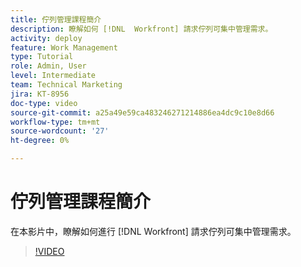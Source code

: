```yaml
---
title: 佇列管理課程簡介
description: 瞭解如何 [!DNL  Workfront] 請求佇列可集中管理需求。
activity: deploy
feature: Work Management
type: Tutorial
role: Admin, User
level: Intermediate
team: Technical Marketing
jira: KT-8956
doc-type: video
source-git-commit: a25a49e59ca483246271214886ea4dc9c10e8d66
workflow-type: tm+mt
source-wordcount: '27'
ht-degree: 0%

---
```


# 佇列管理課程簡介

在本影片中，瞭解如何進行 [!DNL  Workfront] 請求佇列可集中管理需求。

>[!VIDEO](https://video.tv.adobe.com/v/335219/?quality=12&learn=on)
